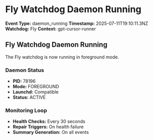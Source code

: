 # Fly Watchdog Daemon Running

**Event Type:** daemon_running
**Timestamp:** 2025-07-11T19:10:11.3NZ
**Watchdog:** Fly
**Context:** gpt-cursor-runner


## Fly Watchdog Daemon Running

The Fly watchdog is now running in foreground mode.

### Daemon Status
- **PID:** 78196
- **Mode:** FOREGROUND
- **Launchd:** Compatible
- **Status:** ACTIVE

### Monitoring Loop
- **Health Checks:** Every 30 seconds
- **Repair Triggers:** On health failure
- **Summary Generation:** On all events


